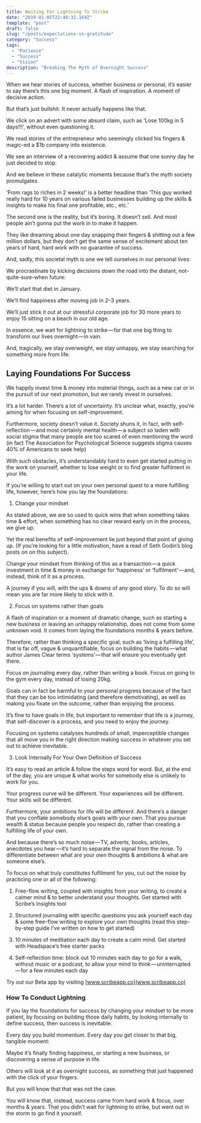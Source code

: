 ```yaml
---
title: Waiting For Lightning To Strike
date: "2019-01-05T22:40:32.169Z"
template: "post"
draft: false
slug: "/posts/expectations-vs-gratitude"
category: "Success"
tags:
  - "Patience"
  - "Success"
  - "Vision"
description: "Breaking The Myth of Overnight Success"
---
```




When we hear stories of success, whether business or personal, it’s easier to say there’s this one big moment. A flash of inspiration. A moment of decisive action.

But that’s just bullshit. It never actually happens like that.

We click on an advert with some absurd claim, such as ‘Lose 100kg in 5 days!!!’, without even questioning it.

We read stories of the entrepreneur who seemingly clicked his fingers & magic-ed a $1b company into existence.

We see an interview of a recovering addict & assume that one sunny day he just decided to stop.

And we believe in these catalytic moments because that’s the myth society promulgates.

‘From rags to riches in 2 weeks!’ is a better headline than ‘This guy worked really hard for 10 years on various failed businesses building up the skills & insights to make his final one profitable, etc., etc.’

The second one is the reality, but it’s boring. It doesn’t sell. And most people ain’t gonna put the work in to make it happen.

They like dreaming about one day snapping their fingers & shitting out a few million dollars, but they don’t get the same sense of excitement about ten years of hard, hard work with no guarantee of success.

And, sadly, this societal myth is one we tell ourselves in our personal lives:

We procrastinate by kicking decisions down the road into the distant, not-quite-sure-when future:

We’ll start that diet in January.

We’ll find happiness after moving job in 2–3 years.

We’ll just stick it out at our stressful corporate job for 30 more years to enjoy 15 sitting on a beach in our old age.

In essence, we wait for lightning to strike — for that one big thing to transform our lives overnight — in vain.

And, tragically, we stay overweight, we stay unhappy, we stay searching for something more from life.

## Laying Foundations For Success

We happily invest time & money into material things, such as a new car or in the pursuit of our next promotion, but we rarely invest in ourselves.

It’s a lot harder. There’s a lot of uncertainty. It’s unclear what, exactly, you’re aiming for when focusing on self-improvement.

Furthermore, society doesn’t value it. Society shuns it, in fact, with self-reflection — and most certainly mental health — a subject so laden with social stigma that many people are too scared of even mentioning the word (in fact The Association for Psychological Science suggests stigma causes 40% of Americans to seek help)

With such obstacles, it’s understandably hard to even get started putting in the work on yourself, whether to lose weight or to find greater fulfilment in your life.

If you’re willing to start out on your own personal quest to a more fulfilling life, however, here’s how you lay the foundations:

1. Change your mindset

As stated above, we are so used to quick wins that when something takes time & effort, when something has no clear reward early on in the process, we give up.

Yet the real benefits of self-improvement lie just beyond that point of giving up. (If you’re looking for a little motivation, have a read of Seth Godin’s blog posts on on this subject).

Change your mindset from thinking of this as a transaction — a quick investment in time & money in exchange for ‘happiness’ or ‘fulfilment’ — and, instead, think of it as a process.

A journey if you will, with the ups & downs of any good story. To do so will mean you are far more likely to stick with it.

2. Focus on systems rather than goals

A flash of inspiration or a moment of dramatic change, such as starting a new business or leaving an unhappy relationship, does not come from some unknown void. It comes from laying the foundations months & years before.

Therefore, rather than thinking a specific goal, such as ‘living a fulfilling life’, that is far off, vague & unquantifiable, focus on building the habits — what author James Clear terms ‘systems’ — that will ensure you eventually get there.

Focus on journaling every day, rather than writing a book. Focus on going to the gym every day, instead of losing 20kg.

Goals can in fact be harmful to your personal progress because of the fact that they can be too intimidating (and therefore demotivating), as well as making you fixate on the outcome, rather than enjoying the process.

It’s fine to have goals in life, but important to remember that life is a journey, that self-discover is a process, and you need to enjoy the journey.

Focusing on systems catalyses hundreds of small, imperceptible changes that all move you in the right direction making success in whatever you set out to achieve inevitable.

3. Look Internally For Your Own Definition of Success

It’s easy to read an article & follow the steps word for word. But, at the end of the day, you are unique & what works for somebody else is unlikely to work for you.

Your progress curve will be different. Your experiences will be different. Your skills will be different.

Furthermore, your ambitions for life will be different. And there’s a danger that you conflate somebody else’s goals with your own. That you pursue wealth & status because people you respect do, rather than creating a fulfilling life of your own.

And because there’s so much noise — TV, adverts, books, articles, anecdotes you hear — it’s hard to separate the signal from the noise. To differentiate between what are your own thoughts & ambitions & what are someone else’s.

To focus on what truly constitutes fulfilment for you, cut out the noise by practicing one or all of the following:

1. Free-flow writing, coupled with insights from your writing, to create a calmer mind & to better understand your thoughts. Get started with Scribe’s Insights tool

2. Structured journaling with specific questions you ask yourself each day & some free-flow writing to explore your own thoughts (read this step-by-step guide I’ve written on how to get started)

3. 10 minutes of meditation each day to create a calm mind. Get started with Headspace’s free starter packs

4. Self-reflection time: block out 10 minutes each day to go for a walk, without music or a podcast, to allow your mind to think — uninterrupted — for a few minutes each day


Try out our Beta app by visiting [www.scribeapp.co](www.scribeapp.co)

### How To Conduct Lightning

If you lay the foundations for success by changing your mindset to be more patient, by focusing on building those daily habits, by looking internally to define success, then success is inevitable.

Every day you build momentum. Every day you get closer to that big, tangible moment:

Maybe it’s finally finding happiness, or starting a new business, or discovering a sense of purpose in life.

Others will look at it as overnight success, as something that just happened with the click of your fingers.

But you will know that that was not the case.

You will know that, instead, success came from hard work & focus, over months & years. That you didn’t wait for lightning to strike, but went out in the storm to go find it yourself.
